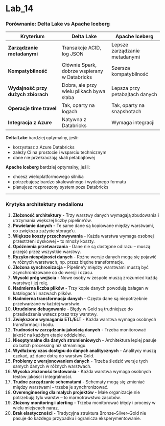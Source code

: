 # Lab_14

### **Porównanie: Delta Lake vs Apache Iceberg**

| Kryterium | Delta Lake | Apache Iceberg |
|------------------------|------------------------|------------------------|
| **Zarządzanie metadanymi** | Transakcje ACID, log JSON | Lepsze zarządzanie metadanymi |
| **Kompatybilność** | Głównie Spark, dobrze wspierany w Databricks | Szersza kompatybilność |
| **Wydajność przy dużych zbiorach** | Dobra, ale przy wielu plikach bywa słaba | Lepsza przy petabajtach danych |
| **Operacje time travel** | Tak, oparty na logach | Tak, oparty na snapshotach |
| **Integracja z Azure** | Natywna z Databricks | Wymaga integracji |

**Delta Lake** bardziej optymalny, jeśli:

-   korzystasz z Azure Databricks
-   zależy Ci na prostocie i wsparciu technicznym
-   dane nie przekraczają skali petabajtowej

**Apache Iceberg** bardziej optymalny, jeśli:

-   chcesz wieloplatformowego silnika
-   potrzebujesz bardzo skalowalnego i wydajnego formatu
-   planujesz rozproszony system poza Databricks

------------------------------------------------------------------------

### **Krytyka architektury medalionu**

1.  **Złożoność architektury** - Trzy warstwy danych wymagają
    zbudowania i utrzymania większej liczby pipeline’ów.
2.  **Powielanie danych** - Te same dane są kopiowane między warstwami, co
    zwiększa zużycie storage’u.
3.  **Większe koszty przechowywania** - Każda warstwa wymaga osobnej
    przestrzeni dyskowej – to mnoży koszty.
4.  **Opóźnienia przetwarzania** - Dane nie są dostępne od razu – muszą
    przejść przez wszystkie warstwy.
5.  **Ryzyko niespójności danych** - Różne wersje danych mogą się pojawić
    w różnych warstwach, np. przez błędne transformacje.
6.  **Złożona synchronizacja** - Pipeline’y między warstwami muszą być
    zsynchronizowane co do wersji i czasu.
7.  **Wysoki próg wejścia** - Nowe osoby w zespole muszą zrozumieć każdą
    warstwę i jej rolę.
8.  **Nadmierna liczba plików** - Trzy kopie danych powodują bałagan w
    katalogach i nazwach plików.
9.  **Nadmierna transformacja danych** - Często dane są niepotrzebnie
    przetwarzane w każdej warstwie.
10. **Utrudnione debugowanie** - Błędy w Gold są trudniejsze do
    prześledzenia wstecz przez trzy warstwy.
11. **Zwiększone wymagania ETL/ELT** - Każda warstwa wymaga osobnych
    transformacji i kodu.
12. **Trudności w zarządzaniu jakością danych** - Trzeba monitorować
    jakość na każdym etapie oddzielnie.
13. **Nieoptymalne dla danych strumieniowych** - Architektura lepiej
    pasuje do batch processing niż streamingu.
14. **Wydłużony czas dostępu do danych analitycznych** - Analitycy muszą
    czekać, aż dane dotrą do warstwy Gold.
15. **Problemy z wersjonowaniem danych** - Trzeba śledzić wersje tych
    samych danych w różnych warstwach.
16. **Wysoka złożoność testowania** - Każda warstwa wymaga osobnych testów
    jakości i integralności.
17. **Trudne zarządzanie schematami** - Schematy mogą się zmieniać między
    warstwami – trzeba je synchronizować.
18. **Overengineering dla małych projektów** - Małe organizacje nie
    potrzebują tylu warstw – to marnotrawstwo zasobów.
19. **Złożony monitoring i alerting** - Trzeba monitorować błędy i procesy
    w wielu miejscach naraz.
20. **Brak elastyczności** - Tradycyjna struktura Bronze–Silver–Gold nie
    pasuje do każdego przypadku i ogranicza eksperymentowanie.
